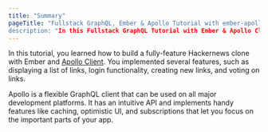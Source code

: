 ```yaml
---
title: "Summary"
pageTitle: "Fullstack GraphQL, Ember & Apollo Tutorial with ember-apollo-client“
description: "In this Fullstack GraphQL Tutorial with Ember & Apollo Client you learned how to build a production-ready Hackernews clone using ember-apollo-client & Graphcool."
---
```


In this tutorial, you learned how to build a fully-feature Hackernews clone with Ember and [Apollo Client](http://dev.apollodata.com). You implemented several features, such as displaying a list of links, login functionality, creating new links, and voting on links.

Apollo is a flexible GraphQL client that can be used on all major development platforms. It has an intuitive API and implements handy features like caching, optimistic UI, and subscriptions that let you focus on the important parts of your app.